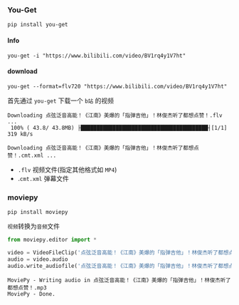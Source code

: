 ### You-Get
```shell
pip install you-get
```

#### Info
```shell
you-get -i "https://www.bilibili.com/video/BV1rq4y1V7ht"
```

#### download
```shell
you-get --format=flv720 "https://www.bilibili.com/video/BV1rq4y1V7ht"
```
首先通过 `you-get` 下载一个 `b站` 的视频
```shell
Downloading 点弦泛音高能！《江南》美爆的「指弹吉他」！林俊杰听了都想点赞！.flv ...
 100% ( 43.8/ 43.8MB) ├████████████████████████████████████████┤[1/1]  319 kB/s

Downloading 点弦泛音高能！《江南》美爆的「指弹吉他」！林俊杰听了都想点赞！.cmt.xml ...
```

- `.flv` 视频文件(指定其他格式如 `MP4`)
- .`cmt.xml` 弹幕文件

### moviepy

```shell
pip install moviepy
```

`视频`转换为`音频`文件
```python
from moviepy.editor import *

video = VideoFileClip('点弦泛音高能！《江南》美爆的「指弹吉他」！林俊杰听了都想点赞！.flv')
audio = video.audio
audio.write_audiofile('点弦泛音高能！《江南》美爆的「指弹吉他」！林俊杰听了都想点赞！.mp3')
```

```shell
MoviePy - Writing audio in 点弦泛音高能！《江南》美爆的「指弹吉他」！林俊杰听了都想点赞！.mp3
MoviePy - Done.
```
